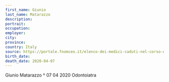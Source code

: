 ```yaml
---
first_name: Giunio
last_name: Matarazzo
description: 
portrait: 
occupation: 
employer: 
city: 
province: 
country: Italy
source: https://portale.fnomceo.it/elenco-dei-medici-caduti-nel-corso-dellepidemia-di-covid-19/
birth_date: 
death_date: 2020-04-07
---
```


Giunio Matarazzo † 07 04 2020
Odontoiatra